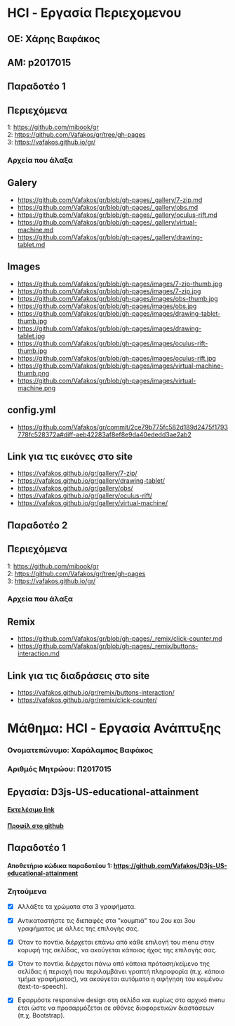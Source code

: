 # HCI - Εργασία Περιεχομενου  
 ## ΟΕ: Χάρης Βαφάκος  
 ## ΑΜ: p2017015  
 
 ## Παραδοτέο 1
 
 ## Περιεχόμενα  
  1: https://github.com/mibook/gr  
  2: https://github.com/Vafakos/gr/tree/gh-pages  
  3: https://vafakos.github.io/gr/  
 
 ### Αρχεία που άλαξα  
 
 ## Galery  
 - https://github.com/Vafakos/gr/blob/gh-pages/_gallery/7-zip.md  
 - https://github.com/Vafakos/gr/blob/gh-pages/_gallery/obs.md  
 - https://github.com/Vafakos/gr/blob/gh-pages/_gallery/oculus-rift.md  
 - https://github.com/Vafakos/gr/blob/gh-pages/_gallery/virtual-machine.md  
 - https://github.com/Vafakos/gr/blob/gh-pages/_gallery/drawing-tablet.md  

 ## Images  
 - https://github.com/Vafakos/gr/blob/gh-pages/images/7-zip-thumb.jpg  
 - https://github.com/Vafakos/gr/blob/gh-pages/images/7-zip.jpg  
 - https://github.com/Vafakos/gr/blob/gh-pages/images/obs-thumb.jpg  
 - https://github.com/Vafakos/gr/blob/gh-pages/images/obs.jpg  
 - https://github.com/Vafakos/gr/blob/gh-pages/images/drawing-tablet-thumb.jpg  
 - https://github.com/Vafakos/gr/blob/gh-pages/images/drawing-tablet.jpg    
 - https://github.com/Vafakos/gr/blob/gh-pages/images/oculus-rift-thumb.jpg   
 - https://github.com/Vafakos/gr/blob/gh-pages/images/oculus-rift.jpg  
 - https://github.com/Vafakos/gr/blob/gh-pages/images/virtual-machine-thumb.png  
 - https://github.com/Vafakos/gr/blob/gh-pages/images/virtual-machine.png  

 ## config.yml  
 - https://github.com/Vafakos/gr/commit/2ce79b775fc582d189d2475f1793778fc528372a#diff-aeb42283af8ef8e9da40ededd3ae2ab2  
 
 ## Link για τις εικόνες στο site
  - https://vafakos.github.io/gr/gallery/7-zip/  
  - https://vafakos.github.io/gr/gallery/drawing-tablet/  
  - https://vafakos.github.io/gr/gallery/obs/  
  - https://vafakos.github.io/gr/gallery/oculus-rift/  
  - https://vafakos.github.io/gr/gallery/virtual-machine/
  
  
 ## Παραδοτέο 2
    
   ## Περιεχόμενα  
  1: https://github.com/mibook/gr  
  2: https://github.com/Vafakos/gr/tree/gh-pages  
  3: https://vafakos.github.io/gr/ 
  
   ### Αρχεία που άλαξα  
  
  ## Remix
   - https://github.com/Vafakos/gr/blob/gh-pages/_remix/click-counter.md
   - https://github.com/Vafakos/gr/blob/gh-pages/_remix/buttons-interaction.md
   
  ## Link για τις διαδράσεις στο site
   - https://vafakos.github.io/gr/remix/buttons-interaction/
   - https://vafakos.github.io/gr/remix/click-counter/
  
  
# Μάθημα: HCI - Εργασία Ανάπτυξης

### Ονοματεπώνυμο: Χαράλαμπος Βαφάκος
### Αριθμός Μητρώου: Π2017015

## Εργασία: D3js-US-educational-attainment

#### [Εκτελέσιμο link](https://vafakos.github.io/D3js-US-educational-attainment/ '[Εκτελέσιμο link')
#### [Προφίλ στο github](https://github.com/Vafakos 'Προφίλ στο github')

## Παραδοτέο 1

#### Αποθετήριο κώδικα παραδοτέου 1: https://github.com/Vafakos/D3js-US-educational-attainment

### Ζητούμενα

- [x] Αλλάξτε τα χρώματα στα 3 γραφήματα.
  
- [x] Αντικαταστήστε τις διεπαφές στα "κουμπιά" του 2ου και 3ου γραφήματος με άλλες της επιλογής σας.
   
- [x] Όταν το ποντίκι διέρχεται επάνω από κάθε επιλογή του menu στην κορυφή της σελίδας, να ακούγεται κάποιος ήχος της επιλογής σας.
  
- [x] Όταν το ποντίκι διέρχεται πάνω από κάποια πρόταση/κείμενο της σελίδας 
     ή περιοχή που περιλαμβάνει γραπτή πληροφορία (π.χ. κάποιο τμήμα γραφήματος), 
     να ακούγεται αυτόματα η αφήγηση του κειμένου (text-to-speech).
      
- [x] Εφαρμόστε responsive design στη σελίδα και κυρίως στο αρχικό menu έτσι 
     ώστε να προσαρμόζεται σε οθόνες διαφορετικών διαστάσεων (π.χ. Bootstrap).
